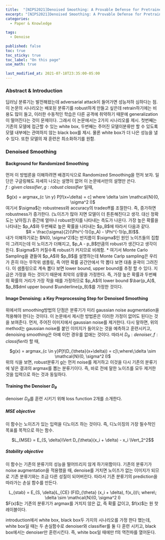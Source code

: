 ```yaml
---
title:  "[NIPS2021]Denoised Smoothing: A Provable Defense for Pretrained Classifiers"
excerpt: "[NIPS2021]Denoised Smoothing: A Provable Defense for Pretrained Classifiers"
categories:
  - Paper & Knowledge
  
tags:
  - Denoise
 
published: false
toc: true
toc_sticky: true
toc_label: "On this page"
use_math: true
    
last_modified_at: 2021-07-18T23:35:00-05:00
---
```


### Abstract & Introduction
딥러닝 분류기는 발전해왔는데 adversarial attack이 들어가면 성능저하 심하다는 점. 이 논문의 시나리오는 배포된 분류기를 robust하게 만들고 
싶은데 retrain하기에는 비용도 많이 들고, 이러한 수동적인 학습은 다른 공격에 취약하기 때문에 generalization이 떨어진다는 것이 문제이다.
 그래서 이 논문에서는 2가지 시나리오를 제시. 첫번째는 기존의 모델에 접근할 수 있는 white box, 두번째는 주어진 모델이분류만 할 수 있도록 
 모델 내부에는 관여하지 않는 black box를 제시. 물론 white box가 더 나은 성능을 낼 수 있다. 또한 모델의 재 훈련은 최소화하기를 원함. 
 
### Denoised Smoothing
#### Background for Randomized Smoothing
먼저 이 방법론을 이해하려면 배경지식으로 Randomized Smoothing을 먼저 보자. 일단은 구글링해도 자세히 나오는 설명이 없어 이 논문에서만의 
설명만 쓴다.\
$f: given\;classifier, g: robust\;classifier$ 일때,
<center>$g(x) = argmax_{c \in y} P[f(x+\delta) = c] where \delta \sim \mathcal{N}(0, \sigma^2 I)$</center>
여기서 $\sigma$는 robustness와 accuracy의 tradeoff를 조절한다. 즉, 증가하면 robustness가 증가한다. (노이즈가 많아 지면 모델이 더 튼튼해진다고 생각. 대신 정확도는 낮아짐.)\
중간에 얼마나 robust한지를 나타내는 측도가 나온다. 가장 높은 확률을 나타내는 $p_A$와 두번째로 높은 확률을 나타내는 $p_B$에 따라서 다음과 같다.
<center>$R = \frac{\sigma}{2}(\Phi^{-1}()p_A) - \Phi^{-1}(p_B)$$.</center>
내가 이해하기로는 $N(0, \sigma^2)$는 반지름이 $\sigma$인 원인 노이즈들의 집합이 그려지는데 이 노이즈가 더해지고, $p_A - p_B$만큼의 robust가 생긴다고 생각이 든다. $\sigma$가 커질수록 robust가 커지므로 비례함.
* 여기서 Monte Carlo Sampling을 곁들여 $p_A$와 $p_B$를 설명하는데 Monte Carlp sampling은 우리가 흔히 아는 무작위 샘플링, 즉 어떤 확률 공간안에서 막 뽑다 보면 대충 윤곽이 그려진다. 이 샘플링으로 계속 뽑다 보면 
lower bound, upper bound를 추정 할 수 있다. 지금은 가정을 하는 것이기 때문에 최악의 상황을 가정한다. 즉, 가장 높은 확률과 두번째의 확률의 거리가 가장 작을 때를 가정하므로 
$p_A$의 lower bound $\bar{p_A}$, $p_B$dml upper bound $\underline{p_B}$를 가정한 것이다.

#### Image Denoising: a Key Preprocessing Step for Denoised Smoothing
위에서의 smoothing방법의 단점은 분류기가 미리 gaussian noise augmentation을 적용해야 한다는 것이다. 이 논문에서 제시한 방법론은 이러한 가정이 없어도 
된다는 것을 보여준다. 먼저, 주어진 이미지에서 gaussian noise를 제거한다. 다시 말하면, 위의 method는 gaussian noise를 붙인 이미지가 들어오는 것을 예측하고
훈련시키고, denoising smoothing은 아예 이런 경우를 없애는 것이다. 따라서 $D_{\theta}: denoiser, f: classifier$라 할 때, 
<center>$g(x) = argmax_{c \in y}P[f(D_{\theta}(x+\delta)) = c]\;where\;\delta \sim \mathcal{N}(0, \sigma^2 I)$</center>
위의 식을 보면, robust분류기 g는 먼저 noise를 제거하고 이것을 다시 기존의 분류기에 넣은 결과의 argmax를 뽑는 분류기이다. 즉, 바로 전에 말한 노이즈를 모두 제거한 것을 입력으로 하는 것과 동일하다.
 
#### Training the Denoiser $D_{\theta}$
denoiser $D_{\theta}$를 훈련 시키기 위해 loss function 2개를 소개한다.
 
##### MSE objective
이 함수는 노이즈가 있는 입력을 디노이즈 하는 것이다. 즉, 디노이징의 가장 필수적인 목표를 목적으로 하는 함수.
<center>$L_{MSE} = E_{S, \delta}\Vert D_{\theta}(x_i + \delta) - x_i \Vert_2^2$$</center>

##### Stability objective
이 함수는 기존의 분류기의 성능을 떨어뜨리지 않게 하기위함이다. 기존의 분류기가 noise augmentation을 적용했을 때, denoise를 거치면 노이즈가 없는 이미지가 되므로 기존 분류기와는 조금 다른
성질이 되어버린다. 따라서 기존 분류기의 prediction을 따라가는 손실 함수를 만든다.
<center>L_{stab} = E_{S, \delta}L_{CE} (F(D_{\theta} (x_i + \delta), f(x_i))\; where\; \delta \sim \mathcal{N}(0, \sigma^2 I)</center>
$F(x)$는 기존의 분류기가 argmax를 거치지 않은 값, 즉 확률 값이고, $f(x)$는 원 핫 레이블이다. 

introduction에서 white box, black box두 가지의 시나리오를 가정 한다 했는데, white box일 때는 두 손실함수로 denoiser와 classifier를 둘 다 훈련 시키고, black box에서는 denoiser만 훈련시킨다.
즉, white box일 때에만 f의 역전파를 열어둔다. 